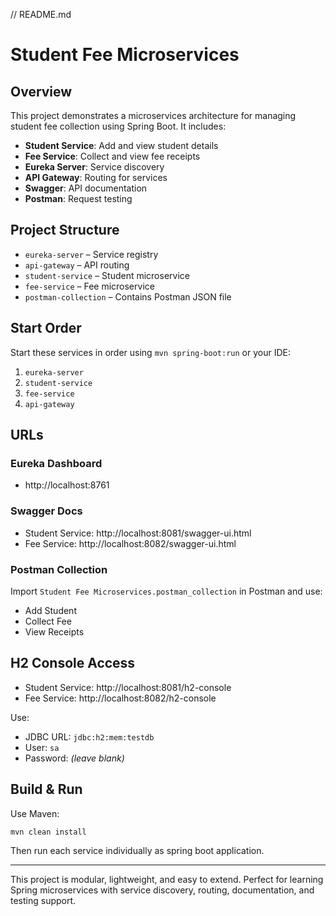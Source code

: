 // README.md
# Student Fee Microservices

## Overview
This project demonstrates a microservices architecture for managing student fee collection using Spring Boot. It includes:

- **Student Service**: Add and view student details
- **Fee Service**: Collect and view fee receipts
- **Eureka Server**: Service discovery
- **API Gateway**: Routing for services
- **Swagger**: API documentation
- **Postman**: Request testing

## Project Structure
- `eureka-server` – Service registry
- `api-gateway` – API routing
- `student-service` – Student microservice
- `fee-service` – Fee microservice
- `postman-collection` – Contains Postman JSON file

## Start Order
Start these services in order using `mvn spring-boot:run` or your IDE:
1. `eureka-server`
2. `student-service`
3. `fee-service`
4. `api-gateway`

## URLs

### Eureka Dashboard
- http://localhost:8761

### Swagger Docs
- Student Service: http://localhost:8081/swagger-ui.html
- Fee Service: http://localhost:8082/swagger-ui.html

### Postman Collection
Import `Student Fee Microservices.postman_collection` in Postman and use:
- Add Student
- Collect Fee
- View Receipts

## H2 Console Access
- Student Service: http://localhost:8081/h2-console
- Fee Service: http://localhost:8082/h2-console

Use:
- JDBC URL: `jdbc:h2:mem:testdb`
- User: `sa`
- Password: *(leave blank)*

## Build & Run
Use Maven:
```bash
mvn clean install
```
Then run each service individually as spring boot application.

---

This project is modular, lightweight, and easy to extend. Perfect for learning Spring microservices with service discovery, routing, documentation, and testing support.
